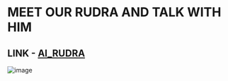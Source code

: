 # MEET OUR RUDRA AND TALK WITH HIM
## LINK - [AI_RUDRA](https://rudraai.netlify.app/)  

![image](https://github.com/saurabhsinghtomar27/AI_RUDRA/assets/94640771/b50ae97a-2cfd-401c-b717-587308056b03)

